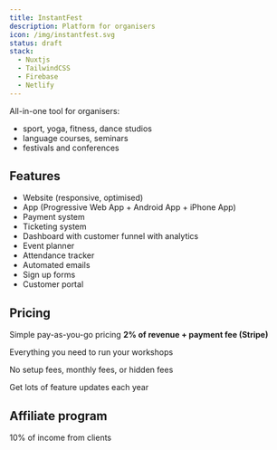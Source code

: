 ```yaml
---
title: InstantFest
description: Platform for organisers
icon: /img/instantfest.svg
status: draft
stack:
  - Nuxtjs
  - TailwindCSS
  - Firebase
  - Netlify
---
```


All-in-one tool for organisers:

- sport, yoga, fitness, dance studios
- language courses, seminars
- festivals and conferences

## **Features**

- Website (responsive, optimised)
- App (Progressive Web App + Android App + iPhone App)
- Payment system
- Ticketing system
- Dashboard with customer funnel with analytics
- Event planner
- Attendance tracker
- Automated emails
- Sign up forms
- Customer portal

## Pricing

Simple pay-as-you-go pricing **2% of revenue + payment fee (Stripe)**

Everything you need to run your workshops

No setup fees, monthly fees, or hidden fees

Get lots of feature updates each year

## **Affiliate program**

10% of income from clients
